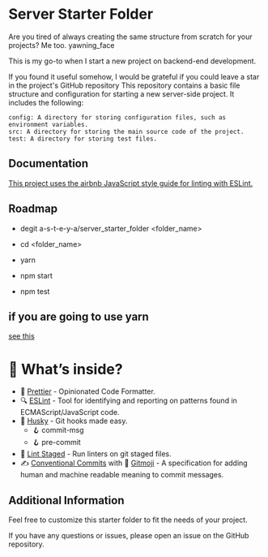 # Server Starter Folder

Are you tired of always creating the same structure from scratch for your projects? Me too. yawning_face

This is my go-to when I start a new project on backend-end development.

If you found it useful somehow, I would be grateful if you could leave a star in the project's GitHub repository
This repository contains a basic file structure and configuration for starting a new server-side project. It includes the following:

    config: A directory for storing configuration files, such as environment variables.
    src: A directory for storing the main source code of the project.
    test: A directory for storing test files.


## Documentation

[This project uses the airbnb JavaScript style guide for linting with ESLint.](https://github.com/airbnb/javascript)


## Roadmap

- degit a-s-t-e-y-a/server_starter_folder <folder_name>

- cd <folder_name>

- yarn

- npm start

- npm test

## if you are going to use yarn

[see this ](https://typicode.github.io/husky/#/?id=yarn-2)

# 🔮 What’s inside?

- 💅 [Prettier](https://prettier.io/) - Opinionated Code Formatter.
- 🔍 [ESLint](https://eslint.org/) - Tool for identifying and reporting on patterns found in ECMAScript/JavaScript code.
- 🐶 [Husky](https://github.com/typicode/husky) - Git hooks made easy.
  - 🪝 commit-msg
  - 🪝 pre-commit
- 🚫 [Lint Staged](https://github.com/okonet/lint-staged) - Run linters on git staged files.
- ✍️ [Conventional Commits](https://www.conventionalcommits.org/en/v1.0.0/) with 🎉 [Gitmoji](https://gitmoji.dev/) - A specification for adding human and machine readable meaning to commit messages.

## Additional Information

Feel free to customize this starter folder to fit the needs of your project.

If you have any questions or issues, please open an issue on the GitHub repository.


